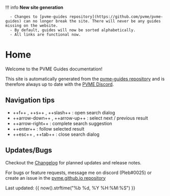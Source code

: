!!! info
    **New site generation**

      - Changes to [pvme-guides repository](https://github.com/pvme/pvme-guides) can no longer break the site. There will never be any guides missing on the website.
      - By default, guides will now be sorted alphabetically.
      - All links are functional now.

# Home

Welcome to the PVME Guides documentation!

This site is automatically generated from the [pvme-guides repository](https://github.com/pvme/pvme-guides) and is therefore always up to date with the [PVME Discord](https://discord.gg/6djqFVN).
<script src="javascripts/discordInvite.js"></script>
<script>
discordInvite.init({
  inviteCode: '6djqFVN',
  title: 'PVME'
  });
  discordInvite.render();
</script>
<div id="discordInviteBox"></div>

## Navigation tips

* ++f++ , ++s++ , ++slash++ : open search dialog
* ++arrow-down++ , ++arrow-up++ : select next / previous result
* ++arrow-right++ : complete search suggestion
* ++enter++ : follow selected result
* ++esc++ , ++tab++ : close search dialog

## Updates/Bugs

Checkout the [Changelog](https://github.com/pvme/pvme.github.io/blob/master/Changelog.md) for planned updates and release notes.

For bugs or feature requests, message me on discord (Pleb#0025) or create an issue in the [pvme.github.io repository](https://github.com/pvme/pvme.github.io)

Last updated: {{ now().strftime("%b %d, %Y %H:%M:%S") }}
